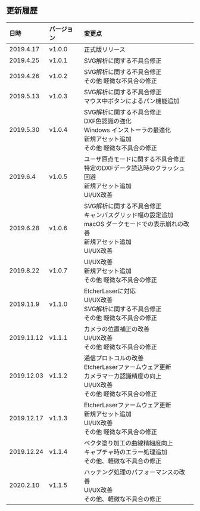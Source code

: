 ## 更新履歴

| 日時       | バージョン | 変更点                                                                                                                                        |
|:-----------|:-----------|:----------------------------------------------------------------------------------------------------------------------------------------------|
| 2019.4.17  | v1.0.0     | 正式版リリース                                                                                                                                |
| 2019.4.25  | v1.0.1     | SVG解析に関する不具合修正                                                                                                                     |
| 2019.4.26  | v1.0.2     | SVG解析に関する不具合修正<br/>その他 軽微な不具合の修正<br/>                                                                                  |
| 2019.5.13  | v1.0.3     | SVG解析に関する不具合修正<br/>マウス中ボタンによるパン機能追加<br/>                                                                           |
| 2019.5.30  | v1.0.4     | SVG解析に関する不具合修正<br/>DXF色認識の強化<br/>Windows インストーラの最適化<br/>新規アセット追加<br/>その他 軽微な不具合の修正<br/>        |
| 2019.6.4   | v1.0.5     | ユーザ原点モードに関する不具合修正<br/>特定のDXFデータ読込時のクラッシュ回避<br/>新規アセット追加<br/>UI/UX改善<br/>                          |
| 2019.6.28  | v1.0.6     | SVG解析に関する不具合修正<br/>キャンバスグリッド幅の設定追加<br/>macOS ダークモードでの表示崩れの改善<br/>新規アセット追加<br/>UI/UX改善<br/> |
| 2019.8.22  | v1.0.7     | UI/UX改善<br/>新規アセット追加<br/>その他 軽微な不具合の修正<br/>                                                                             |
| 2019.11.9  | v1.1.0     | EtcherLaserに対応<br/>UI/UX改善<br/>SVG解析に関する不具合修正<br/>その他 軽微な不具合の修正<br/>                                              |
| 2019.11.12 | v1.1.1     | カメラの位置補正の改善<br/>UI/UX改善<br/>その他 軽微な不具合の修正<br/>                                                                       |
| 2019.12.03 | v1.1.2     | 通信プロトコルの改善<br/>EtcherLaserファームウェア更新<br/>カメラマーカ認識精度の向上<br>UI/UX改善<br/>その他 軽微な不具合の修正              |
| 2019.12.17 | v1.1.3     | EtcherLaserファームウェア更新<br/>新規アセット追加<br>UI/UX改善<br>その他 軽微な不具合の修正                                                  |
| 2019.12.24 | v1.1.4     | ベクタ塗り加工の曲線精細度向上<br/>キャプチャ時のエラー処理追加<br>その他、軽微な不具合の修正                                                 |
| 2020.2.10  | v1.1.5     | ハッチング処理のパフォーマンスの改善<br/>UI/UX改善<br>その他、軽微な不具合の修正                                                              |
